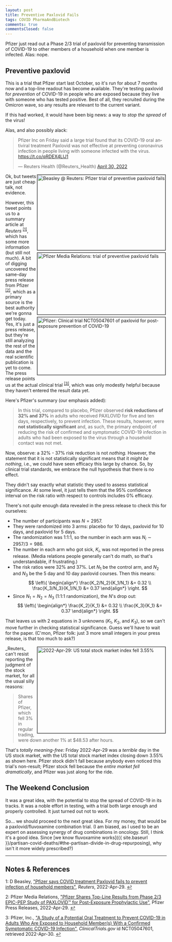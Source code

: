 ```yaml
---
layout: post
title: Preventive Paxlovid Fails
tags: COVID PharmaAndBiotech
comments: true
commentsClosed: false
---
```


Pfizer just read out a Phase 2/3 trial of paxlovid for preventing transmission of COVID-19
to other members of a household when one member is infected.  Alas: nope.  


## Preventive paxlovid  

This is a trial that Pfizer start last October, so it's run for about 7 months now and a
top-line readout has become available.  They're testing paxlovid for _prevention_ of
COVID-19 in people who are exposed because they live with someone who has tested
positive.  Best of all, they recruited during the Omicron wave, so any results are
relevant to the current variant.  

If this had worked, it would have been big news: a way to _stop the spread_ of the virus!  

Alas, and also possibly alack:  

<blockquote class="twitter-tweet">
  <p lang="en" dir="ltr">
    Pfizer Inc on Friday said a large trial found that its COVID-19 oral antiviral
    treatment Paxlovid was not effective at preventing coronavirus infection in people
    living with someone infected with the virus.
    <a href="https://t.co/qRDEX4LlJ1">https://t.co/qRDEX4LlJ1</a>
  </p>&mdash; Reuters Health (@Reuters_Health) 
  <a href="https://twitter.com/Reuters_Health/status/1520285595062476800?ref_src=twsrc%5Etfw">April 30, 2022</a>
</blockquote>
<script async src="https://platform.twitter.com/widgets.js"></script>

<img src="{{ site.baseurl }}/images/2022-04-30-preventive-paxlovid-fails-reuters-1.jpg" width="400" height="235" alt="Beasley @ Reuters: Pfizer trial of preventive paxlovid fails" title="Beasley @ Reuters: Pfizer trial of preventive paxlovid fails" style="float: right; margin: 3px 3px 3px 3px; border: 1px solid #000000;">
<img src="{{ site.baseurl }}/images/2022-04-30-preventive-paxlovid-fails-pfizer-1.jpg" width="400" height="193" alt="Pfizer Media Relations: trial of preventive paxlovid fails" title="Pfizer Media Relations: trial of preventive paxlovid fails" style="float: right; margin: 3px 3px 3px 3px; border: 1px solid #000000;">
<img src="{{ site.baseurl }}/images/2022-04-30-preventive-paxlovid-fails-clinical-trial.jpg" width="400" height="180" alt="Pfizer: Clinical trial NCT05047601 of paxlovid for post-exposure prevention of COVID-19" title="Pfizer: Clinical trial NCT05047601 of paxlovid for post-exposure prevention of COVID-19" style="float: right; margin: 3px 3px 3px 3px; border: 1px solid #000000;">
Ok, but tweets are just cheap talk, not evidence.  

However, this tweet points us to a summary article at _Reuters_ <sup id="fn1a">[[1]](#fn1)</sup>, which
has some more information (but still not much).  A bit of digging uncovered the same-day
press release from Pfizer <sup id="fn2a">[[2]](#fn2)</sup>, which as a primary source is
the best authority we're gonna get today.  Yes, it's just a press release, but they're
still analyzing the rest of the data and the real scientific publication is yet to come.
The press release points us at the actual clinical trial <sup id="fn3a">[[3]](#fn3)</sup>,
which was only modestly helpful because they haven't entered the result data yet.  

Here's Pfizer's summary (our emphasis added):  

> In this trial, compared to placebo, Pfizer observed __risk reductions of 32% and 37%__ in
> adults who received PAXLOVID for five and ten days, respectively, to prevent
> infection. These results, however, were __not statistically significant__ and, as such, the
> primary endpoint of reducing the risk of confirmed and symptomatic COVID-19 infection in
> adults who had been exposed to the virus through a household contact was not met.  

Now, observe: a 32% - 37% risk reduction is not _nothing._  However, the statement that it
is not statistically significant means that it _might be nothing_, i.e., we could have
seen efficacy this large by chance.  So, by clinical trial standards, we embrace the null
hypothesis that there is no effect.  

They didn't say exactly what statistic they used to assess statistical significance.  At
some level, it just tells them that the 95% confidence interval on the risk ratio with
respect to controls includes 0% efficacy.  

There's not _quite_ enough data revealed in the press release to check this for
ourselves:  
- The number of participants was $N = 2957$.  
- They were randomized into 3 arms: placebo for 10 days, paxlovid for 10 days, and
  paxlovid for 5 days.  
- The randomization was 1:1:1, so the number in each arm was $N_i \sim 2957 / 3 = 986$.  
- The number in each arm who got sick, $K_i$, was not reported in the press release.
  (Media relations people generally can't do math, so that's understandable, if frustrating.)  
- The risk ratios were 32% and 37%.  Let $N_1$ be the control arm, and $N_2$ and $N_3$ be
  the 5 day and 10 day paxlovid courses.  Then this means:  
  $$
  \left\{
	\begin{align*}
	  \frac{K_2/N_2}{K_1/N_1} &= 0.32 \\
	  \frac{K_3/N_3}{K_1/N_1} &= 0.37
	\end{align*}
  \right.
  $$
- Since $N_1 = N_2 = N_3$ (1:1:1 randomization), the $N$'s drop out:  
  $$
  \left\{
	\begin{align*}
	  \frac{K_2}{K_1} &= 0.32 \\
	  \frac{K_3}{K_1} &= 0.37
	\end{align*}
  \right.
  $$

That leaves us with 2 equations in 3 unknowns ($K_1$, $K_2$, and $K_3$), so we can't
move further in checking statistical significance.  Guess we'll have to wait for the
paper.  (C'mon, Pfizer folk: just 3 more small integers in your press release, is that too much
to ask?)  

<img src="{{ site.baseurl }}/images/2022-04-30-preventive-paxlovid-fails-us-stock-market.jpg" width="400" height="269" alt="2022-Apr-29: US total stock market index fell 3.55%" title="2022-Apr-29: US total stock market index fell 3.55%" style="float: right; margin: 3px 3px 3px 3px; border: 1px solid #000000;">
_Reuters_ can't resist reporting the judgment of the stock market, for all the usual silly
reasons:  

> Shares of Pfizer, which fell 3% in regular trading, were down another 1% at \$48.53
> after hours.  

That's _totally meaning-free:_ Friday 2022-Apr-29 was a _terrible_ day in the US stock
market, with the US total stock market index closing down 3.55% as shown here.  Pfizer
stock didn't fall because anybody even noticed this trial's non-result; Pfizer stock fell
because the _entire market fell dramatically_, and Pfizer was just along for the ride.  


## The Weekend Conclusion  

It was a great idea, with the potential to stop the spread of COVID-19 in its tracks.  It
was a noble effort in testing, with a trial both large enough and properly controlled.  It
just turned out not to work.  

So&hellip; we should proceed to the next great idea.  For my money, that would be a paxlovid/fluvoxamine combination trial.  (I am biased, as I used to be an expert on assessing synergy of drug combinations in oncology.  Still, I think it's a good idea. Since [we know fluvoxamine works]({{ site.baseurl }}/partisan-covid-deaths/#the-partisan-divide-in-drug-repurposing), why isn't it more widely prescribed?)  

---

## Notes &amp; References  

<!--
<sup id="fn1a">[[1]](#fn1)</sup>

<a id="fn1">1</a>: ***, ["***"](***), *** [↩](#fn1a)  

<a href="{{ site.baseurl }}/images/***">
  <img src="{{ site.baseurl }}/images/***" width="400" height="***" alt="***" title="***" style="float: right; margin: 3px 3px 3px 3px; border: 1px solid #000000;">
</a>

<iframe width="400" height="224" src="***" allow="accelerometer; encrypted-media; gyroscope; picture-in-picture" allowfullscreen style="float: right; margin: 3px 3px 3px 3px; border: 1px solid #000000;"></iframe>
-->

<a id="fn1">1</a>: D Beasley, ["Pfizer says COVID treatment Paxlovid fails to prevent infection of household members"](https://www.reuters.com/business/healthcare-pharmaceuticals/pfizer-says-covid-treatment-paxlovid-fails-prevent-infection-household-members-2022-04-29/), _Reuters_, 2022-Apr-29. [↩](#fn1a)  

<a id="fn2">2</a>: Pfizer Media Relations, ["Pfizer Shares Top-Line Results from Phase 2/3 EPIC-PEP Study of PAXLOVID™ for Post-Exposure Prophylactic Use"](https://www.pfizer.com/news/press-release/press-release-detail/pfizer-shares-top-line-results-phase-23-epic-pep-study), Pfizer Press Releases, 2022-Apr-29. [↩](#fn2a)  

<a id="fn3">3</a>: Pfizer, Inc., ["A Study of a Potential Oral Treatment to Prevent COVID-19 in Adults Who Are Exposed to Household Member(s) With a Confirmed Symptomatic COVID-19 Infection"](https://clinicaltrials.gov/ct2/show/NCT05047601), _ClinicalTrials.gov_ id NCT05047601, retrieved 2022-Apr-30. [↩](#fn3a)  
